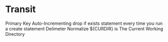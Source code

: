 # Transit

Primary Key
Auto-Incrementing
drop if exists statement every time you run a create statement
Delimeter
Normalize
${CURDIR} is The Current Working Directory